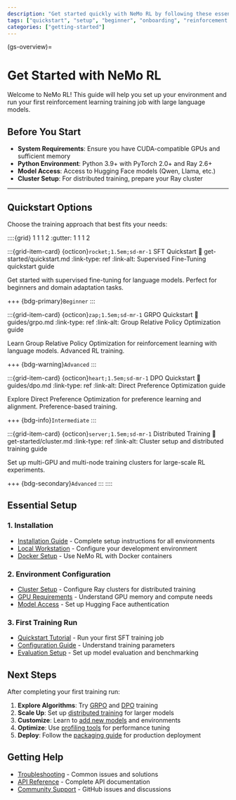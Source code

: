 ```yaml
---
description: "Get started quickly with NeMo RL by following these essential setup steps and choosing the right training approach for your reinforcement learning needs."
tags: ["quickstart", "setup", "beginner", "onboarding", "reinforcement learning", "distributed training"]
categories: ["getting-started"]
---
```


(gs-overview)=
# Get Started with NeMo RL

Welcome to NeMo RL! This guide will help you set up your environment and run your first reinforcement learning training job with large language models.

## Before You Start

- **System Requirements**: Ensure you have CUDA-compatible GPUs and sufficient memory
- **Python Environment**: Python 3.9+ with PyTorch 2.0+ and Ray 2.6+
- **Model Access**: Access to Hugging Face models (Qwen, Llama, etc.)
- **Cluster Setup**: For distributed training, prepare your Ray cluster

---

## Quickstart Options

Choose the training approach that best fits your needs:

::::{grid} 1 1 1 2
:gutter: 1 1 1 2

:::{grid-item-card} {octicon}`rocket;1.5em;sd-mr-1` SFT Quickstart
:link: get-started/quickstart.md
:link-type: ref
:link-alt: Supervised Fine-Tuning quickstart guide

Get started with supervised fine-tuning for language models. Perfect for beginners and domain adaptation tasks.

+++
{bdg-primary}`Beginner`
:::

:::{grid-item-card} {octicon}`zap;1.5em;sd-mr-1` GRPO Quickstart
:link: guides/grpo.md
:link-type: ref
:link-alt: Group Relative Policy Optimization guide

Learn Group Relative Policy Optimization for reinforcement learning with language models. Advanced RL training.

+++
{bdg-warning}`Advanced`
:::

:::{grid-item-card} {octicon}`heart;1.5em;sd-mr-1` DPO Quickstart
:link: guides/dpo.md
:link-type: ref
:link-alt: Direct Preference Optimization guide

Explore Direct Preference Optimization for preference learning and alignment. Preference-based training.

+++
{bdg-info}`Intermediate`
:::

:::{grid-item-card} {octicon}`server;1.5em;sd-mr-1` Distributed Training
:link: get-started/cluster.md
:link-type: ref
:link-alt: Cluster setup and distributed training guide

Set up multi-GPU and multi-node training clusters for large-scale RL experiments.

+++
{bdg-secondary}`Advanced`
:::
::::

## Essential Setup

### 1. Installation
- [Installation Guide](installation.md) - Complete setup instructions for all environments
- [Local Workstation](local-workstation.md) - Configure your development environment
- [Docker Setup](docker.md) - Use NeMo RL with Docker containers

### 2. Environment Configuration
- [Cluster Setup](cluster.md) - Configure Ray clusters for distributed training
- [GPU Requirements](installation.md#gpu-requirements) - Understand GPU memory and compute needs
- [Model Access](installation.md#model-access) - Set up Hugging Face authentication

### 3. First Training Run
- [Quickstart Tutorial](quickstart.md) - Run your first SFT training job
- [Configuration Guide](../reference/configuration.md) - Understand training parameters
- [Evaluation Setup](../guides/eval.md) - Set up model evaluation and benchmarking

## Next Steps

After completing your first training run:

1. **Explore Algorithms**: Try [GRPO](../guides/grpo.md) and [DPO](../guides/dpo.md) training
2. **Scale Up**: Set up [distributed training](cluster.md) for larger models
3. **Customize**: Learn to [add new models](../guides/adding-new-models.md) and environments
4. **Optimize**: Use [profiling tools](../guides/nsys-profiling.md) for performance tuning
5. **Deploy**: Follow the [packaging guide](../guides/packaging.md) for production deployment

## Getting Help

- [Troubleshooting](../reference/troubleshooting.md) - Common issues and solutions
- [API Reference](../reference/api.md) - Complete API documentation
- [Community Support](https://github.com/NVIDIA-NeMo/RL/issues) - GitHub issues and discussions
